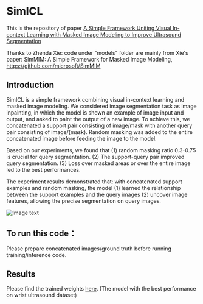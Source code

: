 # SimICL

This is the repository of paper [A Simple Framework Uniting Visual In-context Learning with Masked Image Modeling to Improve Ultrasound Segmentation](https://arxiv.org/abs/2402.14300)

Thanks to Zhenda Xie: code under "models" folder are mainly from Xie's paper: SimMIM: A Simple Framework for Masked Image Modeling, https://github.com/microsoft/SimMIM

## Introduction

SimICL is a simple framework combining visual in-context learning and masked image modeling. We considered image segmentation task as image inpainting, in which the model is shown an example of image input and output, and asked to paint the output of a new image. To achieve this, we concatenated a support pair consisting of image/mask with another query pair consisting of image/(mask). Random masking was added to the entire concatenated image before feeding the image to the model. 

Based on our experiments, we found that (1) random masking ratio 0.3-0.75 is crucial for query segmentation. (2) The support-query pair improved query segmentation. (3) Loss over masked areas or over the entire image led to the best performances. 

The experiment results demonstrated that: with concatenated support examples and random masking, the model (1) learned the relationship between the support examples and the query images (2) uncover image features, allowing the precise segmentation on query images.

![Image text](https://github.com/yuyue2uofa/SimICL/blob/main/figures/figure1.jpg)
## To run this code：

Please prepare concatenated images/ground truth before running training/inference code.

## Results

Please find the trained weights [here](https://drive.google.com/file/d/1CJJiyNcC53chDeWVoqRgU493RyL3fWnX/view?usp=sharing). (The model with the best performance on wrist ultrasound dataset)
